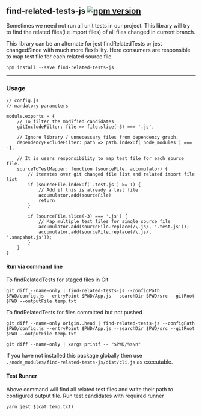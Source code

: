 ## find-related-tests-js [![npm version](https://badge.fury.io/js/find-related-tests-js.svg)](https://badge.fury.io/js/find-related-tests-js)

Sometimes we need not run all unit tests in our project. This library will try to find the related files(i.e import files) of all files changed in current branch.

This library can be an alternate for jest findRelatedTests or jest changedSince with much more flexibility. Here consumers are responsible to map test file for each related source file.

``npm install --save find-related-tests-js``

---

### Usage
  

```
// config.js
// mandatory parameters

module.exports = {
    // To filter the modified candidates
    gitIncludeFilter: file => file.slice(-3) === '.js',

    // Ignore library / unnecessary files from dependency graph. 
    dependencyExcludeFilter: path => path.indexOf('node_modules') === -1,

    // It is users responsibility to map test file for each source file.
    sourceToTestMapper: function (sourceFile, accumulator) {
        // iterates over git changed file list and related import file list
        if (sourceFile.indexOf('.test.js') >= 1) {
            // Add if this is already a test file
            accumulator.add(sourceFile)
            return
        }

        if (sourceFile.slice(-3) === '.js') {
            // Map multiple test files for single source file
            accumulator.add(sourceFile.replace(/\.js/, '.test.js'));
            accumulator.add(sourceFile.replace(/\.js/, '.snapshot.js'));
        }
    }
}

```  


#### Run via command line

To findRelatedTests for staged files in Git

```
git diff --name-only | find-related-tests-js --configPath $PWD/config.js --entryPoint $PWD/App.js --searchDir $PWD/src --gitRoot $PWD --outputFile temp.txt
```

To findRelatedTests for files committed but not pushed 

```
git diff --name-only origin..head | find-related-tests-js --configPath $PWD/config.js --entryPoint $PWD/App.js --searchDir $PWD/src --gitRoot $PWD --outputFile temp.txt
```

```
git diff --name-only | xargs printf -- "$PWD/%s\n"
```

If you have not installed this package globally then use ``./node_modules/find-related-tests-js/dist/cli.js`` as executable.


#### Test Runner

Above command will find all related test files and write their path to configured output file.
Run test candidates with required runner 

```yarn jest $(cat temp.txt)```


